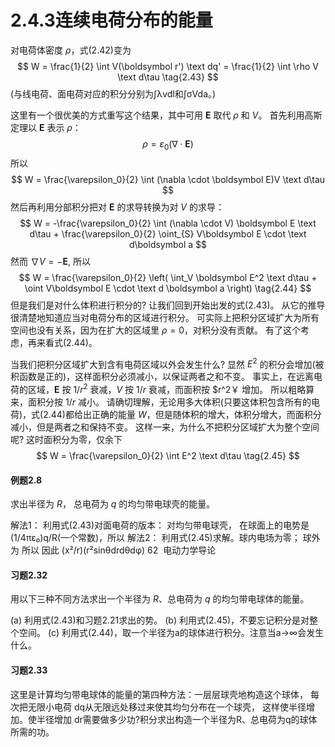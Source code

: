 # 2.4.3连续电荷分布的能量

对电荷体密度 $\rho$，式(2.42)变为
$$
  W = \frac{1}{2} \int V(\boldsymbol r') \text dq'
  = \frac{1}{2} \int \rho V \text d\tau
  \tag{2.43}
$$
(与线电荷、面电荷对应的积分分别为∫λvdl和∫σVda。)

这里有一个很优美的方式重写这个结果，其中可用 $\boldsymbol E$ 取代 $\rho$ 和 $V$。
首先利用高斯定理以 $\boldsymbol E$ 表示 $\rho$：
$$
  \rho = \varepsilon_0 (\nabla \cdot \boldsymbol E)
$$
所以
$$
  W = \frac{\varepsilon_0}{2} \int (\nabla \cdot \boldsymbol E)V \text d\tau
$$
然后再利用分部积分把对 $\boldsymbol E$ 的求导转换为对 $V$ 的求导：
$$
  W = -\frac{\varepsilon_0}{2} \int (\nabla \cdot V) \boldsymbol E \text d\tau +  \frac{\varepsilon_0}{2} \oint_{S} V\boldsymbol E \cdot \text d\boldsymbol a
$$
然而 $\nabla V= -\boldsymbol E$, 所以
$$
  W = \frac{\varepsilon_0}{2} \left( \int_V \boldsymbol E^2 \text d\tau + \oint V\boldsymbol E \cdot \text d \boldsymbol a \right) 
  \tag{2.44}
$$
但是我们是对什么体积进行积分的?
让我们回到开始出发的式(2.43)。
从它的推导很清楚地知道应当对电荷分布的区域进行积分。
可实际上把积分区域扩大为所有空间也没有关系，因为在扩大的区域里 $\rho=0$，对积分没有贡献。
有了这个考虑，再来看式(2.44)。

当我们把积分区域扩大到含有电荷区域以外会发生什么?
显然 $E^2$ 的积分会增加(被积函数是正的)，这样面积分必须减小，以保证两者之和不变。
事实上，在远离电荷的区域，$\boldsymbol E$ 按 $1/r^2$ 衰减，$V$ 按 $1/r$ 衰减，而面积按 $r^2￥ 增加。
所以粗略算来，面积分按 $1/r$ 减小。
请确切理解，无论用多大体积(只要这体积包含所有的电荷)，式(2.44)都给出正确的能量 $W$，但是随体积的增大，体积分增大，而面积分减小，但是两者之和保持不变。
这样一来，为什么不把积分区域扩大为整个空间呢?
这时面积分为零，仅余下
$$
  W = \frac{\varepsilon_0}{2} \int E^2 \text d\tau
  \tag{2.45}
$$

#### 例题2.8

求出半径为 $R$， 总电荷为 $q$ 的均匀带电球壳的能量。

解法1： 利用式(2.43)对面电荷的版本：
对均匀带电球壳， 在球面上的电势是(1/4πε₀)q/R(一个常数)，所以
解法2： 利用式(2.45)求解。球内电场为零； 球外为
所以
因此
(x²/r)(r²sinθdrdθdφ)
62  电动力学导论

#### 习题2.32
用以下三种不同方法求出一个半径为 $R$、总电荷为 $q$ 的均匀带电球体的能量。

(a) 利用式(2.43)和习题2.21求出的势。
(b) 利用式(2.45)，不要忘记积分是对整个空间。
(c) 利用式(2.44)，取一个半径为a的球体进行积分。注意当a→∞会发生什么。

#### 习题2.33
这里是计算均匀带电球体的能量的第四种方法：一层层球壳地构造这个球体， 每次把无限小电荷 dq从无限远处移过来使其均匀分布在一个球壳， 这样使半径增加。使半径增加 dr需要做多少功?积分求出构造一个半径为R、总电荷为q的球体所需的功。
